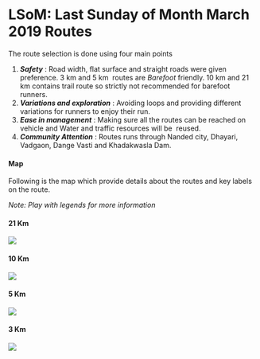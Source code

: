 # LSoM: Last Sunday of Month March 2019 Routes

The route selection is done using four main points

1.  _**Safety**_ : Road width, flat surface and straight roads were given
    preference. 3 km and 5 km  routes are _Barefoot_ friendly. 10 km and 21 km
    contains trail route so strictly not recommended for barefoot runners.
2.  **_Variations and exploration_** : Avoiding loops and providing different
    variations for runners to enjoy their run.
3.  **_Ease in management_** : Making sure all the routes can be reached on
    vehicle and Water and traffic resources will be  reused.
4.  **_Community Attention_** : Routes runs through Nanded city, Dhayari,
    Vadgaon, Dange Vasti and Khadakwasla Dam.

#### Map

Following is the map which provide details about the routes and key labels on
the route.

_Note: Play with legends for more information_

#### 21 Km

[![](https://3.bp.blogspot.com/-8EL1QwyjECM/XJPC968AtCI/AAAAAAAADYs/uqU6MCv-jywckWjFRYHC1aohbSiOQyiMACLcBGAs/s640/screenShot1553187068.png)](https://3.bp.blogspot.com/-8EL1QwyjECM/XJPC968AtCI/AAAAAAAADYs/uqU6MCv-jywckWjFRYHC1aohbSiOQyiMACLcBGAs/s1600/screenShot1553187068.png)

#### 10 Km

[![](https://1.bp.blogspot.com/-hezl0_qa2Pc/XJPC96tBQNI/AAAAAAAADYw/xsqCPGRPQCguy01F8g6vtSrmoQbRvEJBACEwYBhgL/s640/screenShot1553187120.png)](https://1.bp.blogspot.com/-hezl0_qa2Pc/XJPC96tBQNI/AAAAAAAADYw/xsqCPGRPQCguy01F8g6vtSrmoQbRvEJBACEwYBhgL/s1600/screenShot1553187120.png)

#### 5 Km

[![](https://3.bp.blogspot.com/-sx_CuZGiLno/XJPC9jQ9hhI/AAAAAAAADYo/S_V7v33PiQE33g90fiT7h0_Re_uIHA96wCEwYBhgL/s640/screenShot1553187153.png)](https://3.bp.blogspot.com/-sx_CuZGiLno/XJPC9jQ9hhI/AAAAAAAADYo/S_V7v33PiQE33g90fiT7h0_Re_uIHA96wCEwYBhgL/s1600/screenShot1553187153.png)

#### 3 Km

[![](https://4.bp.blogspot.com/-3UMF6_o8His/XJPC_mrQwxI/AAAAAAAADY0/gQ94ev_mV9IbtJdg0XUNQ9oYm5u2CHiSgCEwYBhgL/s640/screenShot1553187166.png)](https://4.bp.blogspot.com/-3UMF6_o8His/XJPC_mrQwxI/AAAAAAAADY0/gQ94ev_mV9IbtJdg0XUNQ9oYm5u2CHiSgCEwYBhgL/s1600/screenShot1553187166.png)
